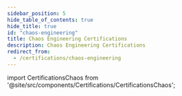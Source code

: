 ```yaml
---
sidebar_position: 5
hide_table_of_contents: true
hide_title: true
id: "chaos-engineering"
title: Chaos Engineering Certifications
description: Chaos Engineering Certifications
redirect_from:
  - /certifications/chaos-engineering
---
```


<!-- Custom component -->

import CertificationsChaos from '@site/src/components/Certifications/CertificationsChaos';

<CertificationsChaos />

